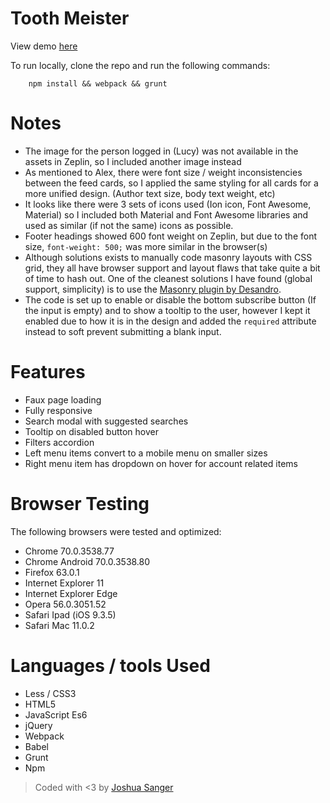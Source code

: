 # Tooth Meister

View demo [here](http://joshuasanger.ca/toothmeister)

To run locally, clone the repo and run the following commands:

```
    npm install && webpack && grunt
```

# Notes
* The image for the person logged in (Lucy) was not available in the assets in Zeplin, so I included another image instead
* As mentioned to Alex, there were font size / weight inconsistencies between the feed cards, so I applied the same styling for all cards for a more unified design. (Author text size, body text weight, etc) 
* It looks like there were 3 sets of icons used (Ion icon, Font Awesome, Material) so I included both Material and Font Awesome libraries and used as similar (if not the same) icons as possible.
* Footer headings showed 600 font weight on Zeplin, but due to the font size, `font-weight: 500;` was more similar in the browser(s)
* Although solutions exists to manually code masonry layouts with CSS grid, they all have browser support and layout flaws that take quite a bit of time to hash out. One of the cleanest solutions I have found (global support, simplicity) is to use the [Masonry plugin by Desandro](http://masonry.desandro.com). 
* The code is set up to enable or disable the bottom subscribe button (If the input is empty) and to show a tooltip to the user, however I kept it enabled due to how it is in the design and added the `required` attribute instead to soft prevent submitting a blank input.

# Features
* Faux page loading 
* Fully responsive
* Search modal with suggested searches
* Tooltip on disabled button hover
* Filters accordion
* Left menu items convert to a mobile menu on smaller sizes
* Right menu item has dropdown on hover for account related items

# Browser Testing
The following browsers were tested and optimized:
* Chrome 70.0.3538.77
* Chrome Android 70.0.3538.80
* Firefox 63.0.1
* Internet Explorer 11
* Internet Explorer Edge
* Opera 56.0.3051.52
* Safari Ipad (iOS 9.3.5)
* Safari Mac 11.0.2

# Languages / tools Used
* Less / CSS3
* HTML5
* JavaScript Es6
* jQuery
* Webpack
* Babel
* Grunt
* Npm

> Coded with <3 by [Joshua Sanger](http://joshuasanger.ca)
